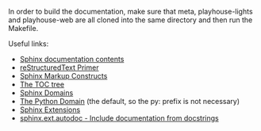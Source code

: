 In order to build the documentation, make sure that meta,
playhouse-lights and playhouse-web are all cloned into
the same directory and then run the Makefile.

Useful links:

* [Sphinx documentation contents](http://sphinx-doc.org/contents.html)
* [reStructuredText Primer](http://sphinx-doc.org/rest.html)
* [Sphinx Markup Constructs](http://sphinx-doc.org/markup/index.html)
* [The TOC tree](http://sphinx-doc.org/markup/toctree.html)
* [Sphinx Domains](http://sphinx-doc.org/domains.html)
* [The Python Domain](http://sphinx-doc.org/domains.html#the-python-domain) (the default, so the py: prefix is not necessary)
* [Sphinx Extensions](http://sphinx-doc.org/extensions.html)
* [sphinx.ext.autodoc - Include documentation from docstrings](http://sphinx-doc.org/ext/autodoc.html)
